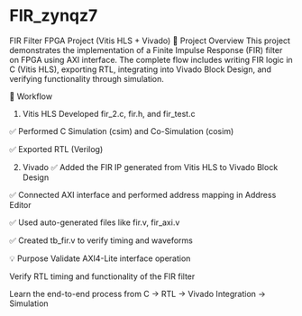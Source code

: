 # FIR_zynqz7

FIR Filter FPGA Project (Vitis HLS + Vivado)
📌 Project Overview
This project demonstrates the implementation of a Finite Impulse Response (FIR) filter on FPGA using AXI interface.
The complete flow includes writing FIR logic in C (Vitis HLS), exporting RTL, integrating into Vivado Block Design, and verifying functionality through simulation.

📝 Workflow
1. Vitis HLS
Developed fir_2.c, fir.h, and fir_test.c

✅ Performed C Simulation (csim) and Co-Simulation (cosim)

✅ Exported RTL (Verilog)

2. Vivado
✅ Added the FIR IP generated from Vitis HLS to Vivado Block Design

✅ Connected AXI interface and performed address mapping in Address Editor

✅ Used auto-generated files like fir.v, fir_axi.v

✅ Created tb_fir.v to verify timing and waveforms

💡 Purpose
Validate AXI4-Lite interface operation

Verify RTL timing and functionality of the FIR filter

Learn the end-to-end process from C → RTL → Vivado Integration → Simulation

